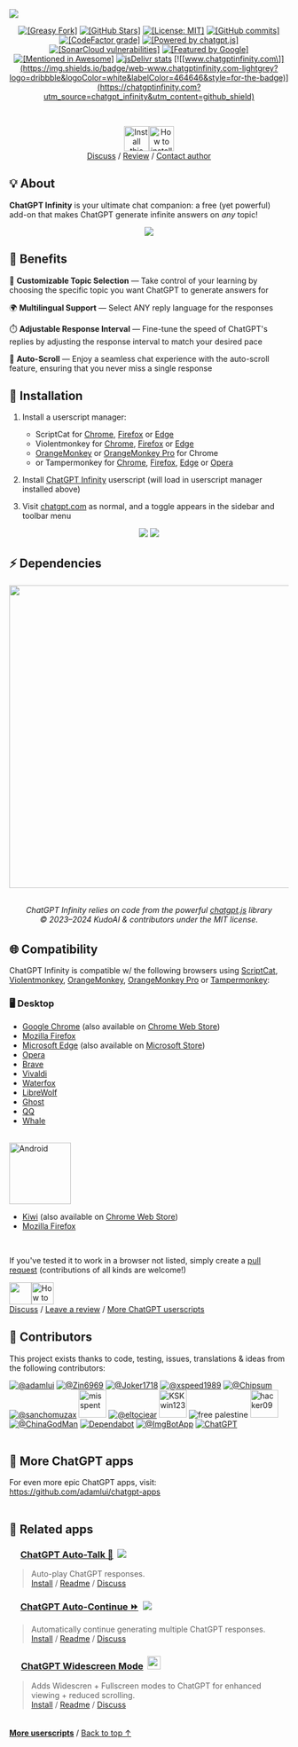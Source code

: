 <img src="https://cdn.jsdelivr.net/gh/adamlui/chatgpt-infinity/chrome/media/images/tiles/marquee-promo-tile-1400x560.png">

<p>

<div align="center">

[![\[Greasy Fork\]](https://img.shields.io/badge/Users-100,000+-blue?logo=weightsandbiases&logoColor=white&labelColor=464646&style=for-the-badge)](https://gf.chatgptinfinity.com)
[![\[GitHub Stars\]](https://img.shields.io/github/stars/adamlui/chatgpt-infinity?label=Stars&logo=github&logoColor=white&labelColor=464646&color=af68ff&style=for-the-badge)](https://github.chatgptinfinity.com/stargazers)
[![\[License: MIT\]](https://img.shields.io/badge/License-MIT-orange.svg?logo=internetarchive&logoColor=white&labelColor=464646&style=for-the-badge)](../LICENSE.md)
[![\[GitHub commits\]](https://img.shields.io/github/commit-activity/m/adamlui/chatgpt-infinity?label=Commits&logo=github&logoColor=white&labelColor=464646&color=7bb7fc&style=for-the-badge)](https://github.chatgptinfinity.com/commits)
[![\[CodeFactor grade\]](https://img.shields.io/codefactor/grade/github/adamlui/chatgpt-infinity?label=Code+Quality&logo=codefactor&logoColor=white&labelColor=464646&color=b5fc7b&style=for-the-badge)](https://www.codefactor.io/repository/github/adamlui/chatgpt-infinity)
[![\[Powered by chatgpt.js\]](https://img.shields.io/badge/Powered_by-chatgpt.js-black?logo=gamejolt&logoColor=white&labelColor=464646&style=for-the-badge)](https://github.com/KudoAI/chatgpt.js?utm_source=chatgpt_infinity&utm_content=github_shield)
[![\[SonarCloud vulnerabilities\]](https://img.shields.io/badge/dynamic/json?url=https%3A%2F%2Fsonarcloud.io%2Fapi%2Fmeasures%2Fcomponent%3Fcomponent%3Dadamlui_chatgpt-infinity%26metricKeys%3Dvulnerabilities&query=%24.component.measures.0.value&style=for-the-badge&logo=sonarcloud&logoColor=white&labelColor=464646&label=Vulnerabilities&color=gold)](https://sonarcloud.io/component_measures?metric=new_vulnerabilities&id=adamlui_chatgpt-infinity)
[![\[Featured by Google\]](https://img.shields.io/badge/Featured_by-Google-51a557?logo=googlechrome&logoColor=white&labelColor=464646&style=for-the-badge)](https://chrome.chatgptinfinity.com)
[![\[Mentioned in Awesome\]](https://img.shields.io/badge/Mentioned_in-Awesome-fc7bb7?logo=awesomelists&logoColor=white&labelColor=464646&style=for-the-badge)](https://github.com/awesome-scripts/awesome-userscripts#chatgpt)
<a href="https://www.jsdelivr.com/package/gh/adamlui/chatgpt-infinity?tab=stats"><img alt="jsDelivr stats" src="https://img.shields.io/jsdelivr/gh/hm/adamlui/chatgpt-infinity?style=for-the-badge&logo=jsdelivr&logoColor=white&label=jsDelivr%20Requests&labelColor=464646&color=2bbbd8"></a>
[![\[www.chatgptinfinity.com\]](https://img.shields.io/badge/web-www.chatgptinfinity.com-lightgrey?logo=dribbble&logoColor=white&labelColor=464646&style=for-the-badge)](https://chatgptinfinity.com?utm_source=chatgpt_infinity&utm_content=github_shield)

<br>

<a href="https://greasyfork.chatgptinfinity.com"><img title="Install this script" height=45 src="https://media.chatgptinfinity.com/images/buttons/greasy-fork/install-button.svg"></a><a href="#installation"><img title="How to install" height=45 src="https://media.chatgptinfinity.com/images/buttons/greasy-fork/help-button.svg"></a>
<br>
[Discuss](https://github.chatgptinfinity.com/discussions) / 
[Review](https://greasyfork.org/scripts/465051-chatgpt-infinity/feedback#post-discussion) / 
[Contact author](https://github.com/adamlui)

</div>

## 💡 About

**ChatGPT Infinity** is your ultimate chat companion: a free (yet powerful) add-on that makes ChatGPT generate infinite answers on *any* topic!

<div align="center">

<img src="https://media.chatgptinfinity.com/images/screenshots/infinity-mode-on-ss-zoomed-out.png">

</div>

## 💊 Benefits

🧠 **Customizable Topic Selection** — Take control of your learning by choosing the specific topic you want ChatGPT to generate answers for

🌍 **Multilingual Support** — Select ANY reply language for the responses

⏱️ **Adjustable Response Interval** — Fine-tune the speed of ChatGPT's replies by adjusting the response interval to match your desired pace

📜 **Auto-Scroll** — Enjoy a seamless chat experience with the auto-scroll feature, ensuring that you never miss a single response

## 🚀 Installation

1. Install a userscript manager:
    - ScriptCat for [Chrome](https://chromewebstore.google.com/detail/scriptcat/ndcooeababalnlpkfedmmbbbgkljhpjf), [Firefox](https://addons.mozilla.org/firefox/addon/scriptcat/) or [Edge](https://microsoftedge.microsoft.com/addons/detail/scriptcat/liilgpjgabokdklappibcjfablkpcekh)
    - Violentmonkey for [Chrome](https://chromewebstore.google.com/detail/violentmonkey/jinjaccalgkegednnccohejagnlnfdag), [Firefox](https://addons.mozilla.org/firefox/addon/violentmonkey/) or [Edge](https://microsoftedge.microsoft.com/addons/detail/eeagobfjdenkkddmbclomhiblgggliao)
    - [OrangeMonkey](https://chromewebstore.google.com/detail/orangemonkey/ekmeppjgajofkpiofbebgcbohbmfldaf) or [OrangeMonkey Pro](https://chromewebstore.google.com/detail/orangemonkey-pro/ggdmdoodcfamjggeigifpjfnnjfbland) for Chrome
    - or Tampermonkey for [Chrome](https://chromewebstore.google.com/detail/tampermonkey/dhdgffkkebhmkfjojejmpbldmpobfkfo), [Firefox](https://addons.mozilla.org/firefox/addon/tampermonkey/), [Edge](https://microsoftedge.microsoft.com/addons/detail/tampermonkey/iikmkjmpaadaobahmlepeloendndfphd) or [Opera](https://addons.opera.com/extensions/details/tampermonkey-beta/)

2. Install [ChatGPT Infinity](https://greasyfork.chatgptinfinity.com) userscript (will load in userscript manager installed above)

3. Visit [chatgpt.com](https://chatgpt.com) as normal, and a toggle appears in the sidebar and toolbar menu

<div align="center">

<img src="https://media.chatgptinfinity.com/images/screenshots/sidebar-toggle-on-w-cursor.png">
<img src="https://media.chatgptinfinity.com/images/screenshots/infinity-mode-tm-menu.png">

</div>

## ⚡ Dependencies

<h6>
<div align="center">

<a href="https://chatgpt.js.org">
    <picture>
        <source type="image/png" media="(prefers-color-scheme: dark)" srcset="https://media.chatgptjs.org/images/logos/chatgpt.js/with-reflection/darkmode.png">
        <img width=546 src="https://media.chatgptjs.org/images/logos/chatgpt.js/with-reflection/lightmode.png">
    </picture>
</a>
<br><br>

ChatGPT Infinity relies on code from the powerful [chatgpt.js](https://github.com/KudoAI/chatgpt.js) library
<br>© 2023–2024 KudoAI & contributors under the MIT license.

</div>
</h6>

## 🌐 Compatibility 

ChatGPT Infinity is compatible w/ the following browsers using [ScriptCat](https://docs.scriptcat.org), [Violentmonkey](https://violentmonkey.github.io), [OrangeMonkey](https://chromewebstore.google.com/detail/orangemonkey/ekmeppjgajofkpiofbebgcbohbmfldaf), [OrangeMonkey Pro](https://chromewebstore.google.com/detail/orangemonkey-pro/ggdmdoodcfamjggeigifpjfnnjfbland) or [Tampermonkey](https://www.tampermonkey.net):

### 🖥️ Desktop

- [Google Chrome](https://www.chrome.com) (also available on [Chrome Web Store](https://chrome.google.com/webstore/detail/chatgpt-infinity/amikeononomkhphopbflomhnmdijjpmb))
- [Mozilla Firefox](https://www.firefox.com)
- [Microsoft Edge](https://www.microsoft.com/edge) (also available on [Microsoft Store](https://microsoftedge.microsoft.com/addons/detail/chatgpt-infinity/jgonecnbmehicpdpjkdekamhmlebfagb))
- [Opera](https://www.opera.com)
- [Brave](https://brave.com)
- [Vivaldi](https://vivaldi.com)
- [Waterfox](https://www.waterfox.net)
- [LibreWolf](https://librewolf.net)
- [Ghost](https://ghostbrowser.com)
- [QQ](https://browser.qq.com)
- [Whale](https://whale.naver.com)

<br><picture><source type="image/png" media="(prefers-color-scheme: dark)" srcset="https://media.chatgptinfinity.com/images/logos/platforms/android/head-plus-word/white/logo150x24.png"><img alt="Android" width=111 src="https://media.chatgptinfinity.com/images/logos/platforms/android/head-plus-word/green-head-black-word/logo150x24.png"></picture><br>

- [Kiwi](https://kiwibrowser.com) (also available on [Chrome Web Store](https://chrome.google.com/webstore/detail/chatgpt-infinity/amikeononomkhphopbflomhnmdijjpmb))
- [Mozilla Firefox](https://www.mozilla.org/firefox/browsers/mobile/android/)

<br>

If you've tested it to work in a browser not listed, simply create a [pull request](https://github.chatgptinfinity.com/pulls) (contributions of all kinds are welcome!)

<a href="https://greasyfork.chatgptinfinity.com"><img height=40 src="https://media.chatgptinfinity.com/images/buttons/greasy-fork/install-button.svg"></a><a href="#installation"><img title="How to install" height=40 src="https://media.chatgptinfinity.com/images/buttons/greasy-fork/help-button.svg"></a>
<br>
[Discuss](https://github.chatgptinfinity.com/discussions) / 
[Leave a review](https://greasyfork.org/scripts/465051-chatgpt-infinity/feedback#post-discussion) / 
[More ChatGPT userscripts](https://github.com/adamlui/userscripts/tree/master/chatgpt)

## 🧠 Contributors

This project exists thanks to code, testing, issues, translations & ideas from the following contributors:

[![](https://images.weserv.nl/?url=https://avatars.githubusercontent.com/u/10906554?first-contrib=2023.04.28&h=50&w=50&mask=circle&maxage=7d "@adamlui")](https://github.com/adamlui)
[![](https://images.weserv.nl/?url=https://avatars.githubusercontent.com/u/131989355?first-contrib=2023.04.30-doc-translations&h=50&w=50&mask=circle&maxage=7d "@Zin6969")](https://github.com/Zin6969)
[![](https://images.weserv.nl/?url=https://avatars.githubusercontent.com/u/82336164?first-contrib=2023.11.18-first-button-bug-report&h=50&w=50&mask=circle&maxage=7d "@Joker1718")](https://github.com/Joker1718)
[![](https://images.weserv.nl/?url=https://avatars.githubusercontent.com/u/5162926?first-contrib=2023.11.27-ui-change-report&h=50&w=50&mask=circle&maxage=7d "@xspeed1989")](https://github.com/xspeed1989)
[![](https://images.weserv.nl/?url=https://avatars.githubusercontent.com/u/37517008?first-contrib=2023.12.05-first-button-bug-report&h=50&w=50&mask=circle&maxage=7d "@Chipsum")](https://github.com/Chipsum)
[![](https://images.weserv.nl/?url=https://avatars.githubusercontent.com/u/2911588?first-contrib=2023.2.26-truncate-toggle-label-idea&h=50&w=50&mask=circle&maxage=7d "@sanchomuzax")](https://github.com/sanchomuzax)
<a href="https://greasyfork.org/users/1000404-misspent"><picture><source type="image/png" media="(prefers-color-scheme: dark)" srcset="https://media.chatgptinfinity.com/images/icons/web-stores/greasy-fork/white/icon50.png"><img width=50 src="https://media.chatgptinfinity.com/images/icons/web-stores/greasy-fork/black/icon50.png?first-contrib=2023.7.29-share-box-popup-bug-alert" title="misspent"></picture></a>
[![](https://images.weserv.nl/?url=https://avatars.githubusercontent.com/u/22633385?first-contrib=2024.6.22-add-japanese-readme&h=50&w=50&mask=circle&maxage=7d "@eltociear")](https://github.com/eltociear)
<a href="https://greasyfork.org/users/936309-kskwin123"><picture><source type="image/png" media="(prefers-color-scheme: dark)" srcset="https://media.chatgptinfinity.com/images/icons/web-stores/greasy-fork/white/icon50.png"><img width=50 src="https://media.chatgptinfinity.com/images/icons/web-stores/greasy-fork/black/icon50.png?first-contrib=2024.6.4-auto-start-feature-request" title="KSKwin123"></picture></a>
![](https://images.weserv.nl/?url=https://lh3.googleusercontent.com/a/ACg8ocKGoXwUzABUkuXPI3tc-sMOrziK_6dyr1M7sPYOF54zfZcDFA=s50-w50-h50?first-contrib=2024.6.25-custom-gpt-support-request&h=50&w=50&mask=circle&maxage=7d "free palestine")
<a href="https://greasyfork.org/users/670188-hacker09"><picture><source type="image/png" media="(prefers-color-scheme: dark)" srcset="https://media.chatgptinfinity.com/images/icons/web-stores/greasy-fork/white/icon50.png"><img width=50 src="https://media.chatgptinfinity.com/images/icons/web-stores/greasy-fork/black/icon50.png?first-contrib=2024.6.27-portuguese-translation-corrections" title="hacker09"></picture></a>
[![](https://images.weserv.nl/?url=https://avatars.githubusercontent.com/u/96548841?first-contrib=2024.9.7-improved-chinese-msgs&h=50&w=50&mask=circle&maxage=7d "@ChinaGodMan")](https://github.com/ChinaGodMan)
[![](https://images.weserv.nl/?url=https://avatars.githubusercontent.com/in/29110&h=50&w=50&mask=circle&maxage=7d "Dependabot")](https://github.com/dependabot)
[![](https://images.weserv.nl/?url=https://avatars.githubusercontent.com/u/31427850?h=50&w=50&mask=circle&maxage=7d "@ImgBotApp")](https://github.com/ImgBotApp)
<a href="https://chatgpt.com"><picture><source type="image/png" media="(prefers-color-scheme: dark)" srcset="https://images.weserv.nl/?url=https://media.chatgptinfinity.com/images/icons/platforms/chatgpt/black-on-white/icon50.png?h=50&w=50&mask=circle&maxage=7d"><img src="https://images.weserv.nl/?url=https://media.chatgptinfinity.com/images/icons/platforms/chatgpt/white-on-black/icon50.png?h=50&w=50&mask=circle&maxage=7d" title="ChatGPT"></picture></a>
<br><br>

## 🤖 More ChatGPT apps

For even more epic ChatGPT apps, visit: https://github.com/adamlui/chatgpt-apps
<br><br>

## 📜 Related apps

### <picture><source type="image/png" media="(prefers-color-scheme: dark)" srcset="https://cdn.jsdelivr.net/gh/adamlui/chatgpt-auto-talk/assets/images/icons/openai/white/icon16.png"><img width=16 src="https://cdn.jsdelivr.net/gh/adamlui/chatgpt-auto-talk/assets/images/icons/openai/black/icon16.png"></picture> [ChatGPT Auto-Talk 📣](https://github.com/adamlui/chatgpt-auto-talk) &nbsp;<a href="https://github.com/awesome-scripts/awesome-userscripts#chatgpt"><img src="https://cdn.jsdelivr.net/gh/adamlui/chatgpt-auto-talk/assets/images/badges/awesome/badge.svg"></a>

> Auto-play ChatGPT responses.
<br>[Install](https://github.com/adamlui/chatgpt-auto-talk/#-installation) /
[Readme](https://github.com/adamlui/chatgpt-auto-talk/#readme) /
[Discuss](https://github.com/adamlui/chatgpt-auto-talk/discussions)

### <picture><source type="image/png" media="(prefers-color-scheme: dark)" srcset="https://media.chatgptautocontinue.com/images/icons/openai/white/icon16.png"><img width=16 src="https://media.chatgptautocontinue.com/images/icons/openai/black/icon16.png"></picture> [ChatGPT Auto-Continue ⏩](https://chatgptautocontinue.com) &nbsp;<a href="https://github.com/awesome-scripts/awesome-userscripts#chatgpt"><img src="https://media.chatgptautocontinue.com/images/badges/awesome/badge.svg"></a>

> Automatically continue generating multiple ChatGPT responses.<br>
[Install](https://docs.chatgptautocontinue.com/#-installation) / 
[Readme](https://docs.chatgptautocontinue.com/#readme) / 
[Discuss](https://github.chatgptautocontinue.com/discussions)

### <img width=17 src="https://media.chatgptwidescreen.com/images/icons/widescreen-robot-emoji/icon32.png"> [ChatGPT Widescreen Mode](https://chatgptwidescreen.com) &nbsp;<img src="https://media.chatgptwidescreen.com/images/badges/product-hunt/product-of-the-week-2-larger-centered-rounded-light.svg" width="auto" height="24" />

> Adds Widescren + Fullscreen modes to ChatGPT for enhanced viewing + reduced scrolling.
<br>[Install](https://docs.chatgptwidescreen.com/#-installation) / 
[Readme](https://docs.chatgptwidescreen.com/#readme) / 
[Discuss](https://github.chatgptwidescreen.com/discussions)

<img height=6px width="100%" src="https://media.chatgptinfinity.com/images/separators/gradient-aqua.png">
  
<a href="https://github.com/adamlui/userscripts">**More userscripts**</a> / 
<a href="#">Back to top ↑</a>
